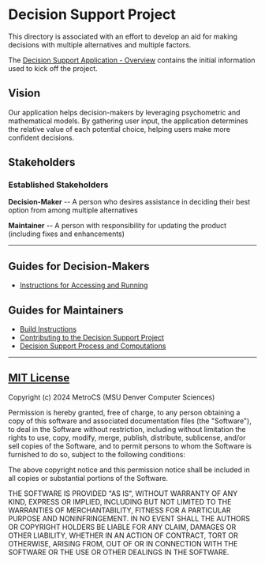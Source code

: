 
# Decision Support Project

This directory is associated with an effort to develop an aid for making decisions with multiple alternatives and multiple factors.

The [Decision Support Application - Overview](https://metrocs.github.io/cs3250_practice/ProductOverview.html)
contains the initial information used to kick off the project.

## Vision

Our application helps decision-makers by leveraging psychometric and mathematical models. By gathering user input, the application determines the relative value of each potential choice, helping users make more confident decisions.

## Stakeholders

### Established Stakeholders

**Decision-Maker** -- A person who desires assistance in deciding their best option from among multiple alternatives

**Maintainer** -- A person with responsibility for updating the product (including fixes and enhancements)
<!--
### Potential Stakeholders

**SysAdmin** -- A system administrator responsible for installing the product for others' use and keeping it available
-->
----
## Guides for Decision-Makers
- [Instructions for Accessing and Running](Access_Run_Instructions.md)

## Guides for Maintainers
- [Build Instructions](BuildInstructions.md)
- [Contributing to the Decision Support Project](Contributing.md)
- [Decision Support Process and Computations](DSSProcess.md)
----
## [MIT License](LICENSE)

Copyright (c) 2024 MetroCS (MSU Denver Computer Sciences)

Permission is hereby granted, free of charge, to any person obtaining a copy
of this software and associated documentation files (the "Software"), to deal
in the Software without restriction, including without limitation the rights
to use, copy, modify, merge, publish, distribute, sublicense, and/or sell
copies of the Software, and to permit persons to whom the Software is
furnished to do so, subject to the following conditions:

The above copyright notice and this permission notice shall be included in all
copies or substantial portions of the Software.

THE SOFTWARE IS PROVIDED "AS IS", WITHOUT WARRANTY OF ANY KIND, EXPRESS OR
IMPLIED, INCLUDING BUT NOT LIMITED TO THE WARRANTIES OF MERCHANTABILITY,
FITNESS FOR A PARTICULAR PURPOSE AND NONINFRINGEMENT. IN NO EVENT SHALL THE
AUTHORS OR COPYRIGHT HOLDERS BE LIABLE FOR ANY CLAIM, DAMAGES OR OTHER
LIABILITY, WHETHER IN AN ACTION OF CONTRACT, TORT OR OTHERWISE, ARISING FROM,
OUT OF OR IN CONNECTION WITH THE SOFTWARE OR THE USE OR OTHER DEALINGS IN THE
SOFTWARE.
